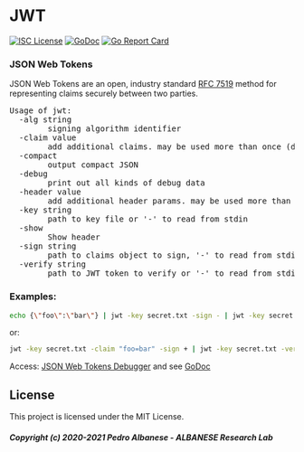 # JWT
[![ISC License](http://img.shields.io/badge/license-ISC-blue.svg)](https://github.com/pedroalbanese/jwt/blob/master/LICENSE.md) 
[![GoDoc](https://godoc.org/github.com/pedroalbanese/jwt?status.png)](http://godoc.org/github.com/pedroalbanese/jwt)
[![Go Report Card](https://goreportcard.com/badge/github.com/pedroalbanese/jwt)](https://goreportcard.com/report/github.com/pedroalbanese/jwt)
### JSON Web Tokens
JSON Web Tokens are an open, industry standard [RFC 7519](https://datatracker.ietf.org/doc/html/rfc7519) method for representing claims securely between two parties.
<pre>Usage of jwt:
  -alg string
        signing algorithm identifier
  -claim value
        add additional claims. may be used more than once (default {})
  -compact
        output compact JSON
  -debug
        print out all kinds of debug data
  -header value
        add additional header params. may be used more than once (default {})
  -key string
        path to key file or '-' to read from stdin
  -show
        Show header
  -sign string
        path to claims object to sign, '-' to read from stdin
  -verify string
        path to JWT token to verify or '-' to read from stdin</pre>
        
### Examples:
```sh
echo {\"foo\":\"bar\"} | jwt -key secret.txt -sign - | jwt -key secret.txt -verify -
```
or:
```sh
jwt -key secret.txt -claim "foo=bar" -sign + | jwt -key secret.txt -verify -
```
Access: [JSON Web Tokens Debugger](https://jwt.io/) and see [GoDoc](https://pkg.go.dev/github.com/pedroalbanese/jwt?utm_source=godoc)  

## License

This project is licensed under the MIT License.

##### Copyright (c) 2020-2021 Pedro Albanese - ALBANESE Research Lab
